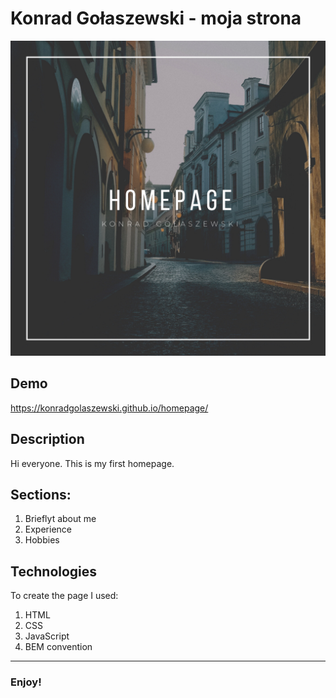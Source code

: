 # Konrad Gołaszewski - moja strona

![Main Photo](https://raw.githubusercontent.com/KonradGolaszewski/homepage/main/images/share.png)

## Demo

https://konradgolaszewski.github.io/homepage/

## Description

Hi everyone. This is my first homepage.

## Sections:

1. Brieflyt about me
2. Experience
3. Hobbies

## Technologies

To create the page I used:
1. HTML
2. CSS
3. JavaScript
4. BEM convention

---

### Enjoy!
